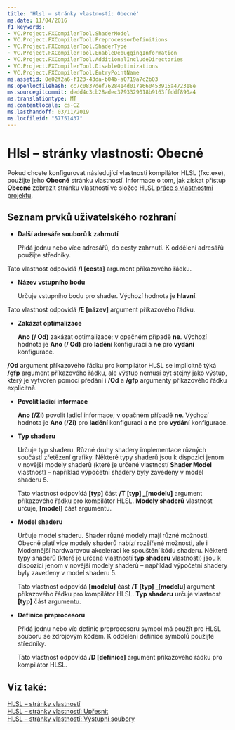 ```yaml
---
title: 'Hlsl – stránky vlastností: Obecné'
ms.date: 11/04/2016
f1_keywords:
- VC.Project.FXCompilerTool.ShaderModel
- VC.Project.FXCompilerTool.PreprocessorDefinitions
- VC.Project.FXCompilerTool.ShaderType
- VC.Project.FXCompilerTool.EnableDebuggingInformation
- VC.Project.FXCompilerTool.AdditionalIncludeDirectories
- VC.Project.FXCompilerTool.DisableOptimizations
- VC.Project.FXCompilerTool.EntryPointName
ms.assetid: 0e02f2a6-f123-43da-b04b-a0719a7c2b03
ms.openlocfilehash: cc7c0837def7628414d017a660453915a472318e
ms.sourcegitcommit: dedd4c3cb28adec3793329018b9163ffddf890a4
ms.translationtype: MT
ms.contentlocale: cs-CZ
ms.lasthandoff: 03/11/2019
ms.locfileid: "57751437"
---
```

# <a name="hlsl-property-pages-general"></a>Hlsl – stránky vlastností: Obecné

Pokud chcete konfigurovat následující vlastnosti kompilátor HLSL (fxc.exe), použijte jeho **Obecné** stránku vlastností. Informace o tom, jak získat přístup **Obecné** zobrazit stránku vlastností ve složce HLSL [práce s vlastnostmi projektu](../ide/working-with-project-properties.md).

## <a name="uielement-list"></a>Seznam prvků uživatelského rozhraní

- **Další adresáře souborů k zahrnutí**

   Přidá jednu nebo více adresářů, do cesty zahrnutí. K oddělení adresářů použijte středníky.

Tato vlastnost odpovídá **/I [cesta]** argument příkazového řádku.

- **Název vstupního bodu**

   Určuje vstupního bodu pro shader. Výchozí hodnota je **hlavní**.

Tato vlastnost odpovídá **/E [název]** argument příkazového řádku.

- **Zakázat optimalizace**

   **Ano (/ Od)** zakázat optimalizace; v opačném případě **ne**. Výchozí hodnota je **Ano (/ Od)** pro **ladění** konfigurací a **ne** pro **vydání** konfigurace.

**/Od** argument příkazového řádku pro kompilátor HLSL se implicitně týká **/gfp** argument příkazového řádku, ale výstup nemusí být stejný jako výstup, který je vytvořen pomocí předání i **/Od**  a **/gfp** argumenty příkazového řádku explicitně.

- **Povolit ladicí informace**

   **Ano (/Zi)** povolit ladicí informace; v opačném případě **ne**. Výchozí hodnota je **Ano (/Zi)** pro **ladění** konfigurací a **ne** pro **vydání** konfigurace.

- **Typ shaderu**

   Určuje typ shaderu. Různé druhy shadery implementace různých součástí zřetězení grafiky. Některé typy shaderů jsou k dispozici jenom v novější modely shaderů (které je určené vlastností **Shader Model** vlastnost) – například výpočetní shadery byly zavedeny v model shaderu 5.

   Tato vlastnost odpovídá  **\[typ]** část **/T \[typ] _\[modelu]** argument příkazového řádku pro kompilátor HLSL. **Modely shaderů** vlastnost určuje, **[model]** část argumentu.

- **Model shaderu**

   Určuje model shaderu. Shader různé modely mají různé možnosti. Obecně platí více modely shaderů nabízí rozšířené možnosti, ale i Modernější hardwarovou akceleraci ke spouštění kódu shaderu. Některé typy shaderů (které je určené vlastností **typ shaderu** vlastnosti) jsou k dispozici jenom v novější modely shaderů – například výpočetní shadery byly zavedeny v model shaderu 5.

   Tato vlastnost odpovídá  **\[modelu]** část **/T \[typ] _\[modelu]** argument příkazového řádku pro kompilátor HLSL. **Typ shaderu** určuje vlastnost **[typ]** část argumentu.

- **Definice preprocesoru**

   Přidá jednu nebo víc definic preprocesoru symbol má použít pro HLSL souboru se zdrojovým kódem. K oddělení definice symbolů použijte středníky.

   Tato vlastnost odpovídá **/D \[definice]** argument příkazového řádku pro kompilátor HLSL.

## <a name="see-also"></a>Viz také:

[HLSL – stránky vlastností](../ide/hlsl-property-pages.md)<br>
[HLSL – stránky vlastností: Upřesnit](../ide/hlsl-property-pages-advanced.md)<br>
[HLSL – stránky vlastností: Výstupní soubory](../ide/hlsl-property-pages-output-files.md)
